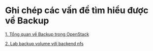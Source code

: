 # Ghi chép các vấn đề tìm hiểu được về Backup

[1. Tổng quan về Backup trong OpenStack](https://github.com/hocchudong/ghichep-OpenStack/blob/master/05-Cinder/docs/Backup/backup-overview.md)

[2. Lab backup volume với backend nfs](https://github.com/hocchudong/ghichep-OpenStack/blob/master/05-Cinder/docs/Backup/backup-backendnfs.md)
